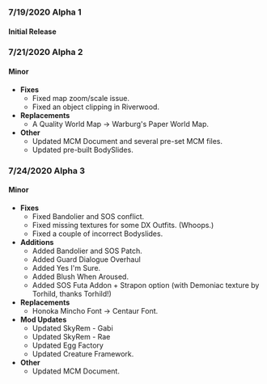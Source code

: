 ### 7/19/2020 Alpha 1
#### Initial Release

### 7/21/2020 Alpha 2
#### Minor
* **Fixes**
  * Fixed map zoom/scale issue.
  * Fixed an object clipping in Riverwood.
* **Replacements**
  * A Quality World Map -> Warburg's Paper World Map.
* **Other**
  * Updated MCM Document and several pre-set MCM files.
  * Updated pre-built BodySlides.

### 7/24/2020 Alpha 3
#### Minor
* **Fixes**
  * Fixed Bandolier and SOS conflict.
  * Fixed missing textures for some DX Outfits. (Whoops.)
  * Fixed a couple of incorrect Bodyslides.
* **Additions**
  * Added Bandolier and SOS Patch.
  * Added Guard Dialogue Overhaul
  * Added Yes I'm Sure.
  * Added Blush When Aroused.
  * Added SOS Futa Addon + Strapon option (with Demoniac texture by Torhild, thanks Torhild!)
* **Replacements**
  * Honoka Mincho Font -> Centaur Font.
* **Mod Updates**
  * Updated SkyRem - Gabi
  * Updated SkyRem - Rae
  * Updated Egg Factory
  * Updated Creature Framework.
* **Other**
  * Updated MCM Document.